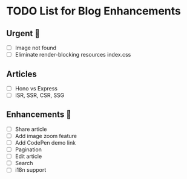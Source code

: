 # TODO List for Blog Enhancements

## Urgent 🚨

- [ ] Image not found
- [ ] Eliminate render-blocking resources index.css

## Articles

- [ ] Hono vs Express
- [ ] ISR, SSR, CSR, SSG

## Enhancements 🚀

- [ ] Share article
- [ ] Add image zoom feature
- [ ] Add CodePen demo link
- [ ] Pagination
- [ ] Edit article
- [ ] Search
- [ ] i18n support
